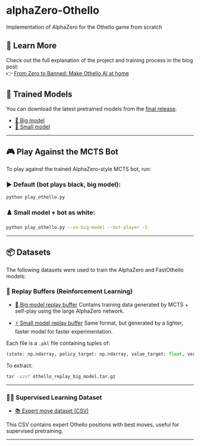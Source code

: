 # alphaZero-Othello
Implementation of AlphaZero for the Othello game from scratch

## 📖 Learn More

Check out the full explanation of the project and training process in the blog post:  
👉 [From Zero to Banned: Make Othello AI at home](https://afoninandrei.github.io/general/2025/05/30/othelloZero.html)

## 🧠 Trained Models

You can download the latest pretrained models from the [final release](https://github.com/AfoninAndrei/alphaZero-Othello/releases/tag/final).

- [🔗 Big model](https://github.com/AfoninAndrei/alphaZero-Othello/releases/download/final/othello_policy_RL_big.pt)
- [🔗 Small model](https://github.com/AfoninAndrei/alphaZero-Othello/releases/download/final/othello_policy_RL_small.pt)

---

## 🎮 Play Against the MCTS Bot

To play against the trained AlphaZero-style MCTS bot, run:

### ▶️ Default (bot plays black, big model):
```bash
python play_othello.py
```

### ♟️ Small model + bot as white:
```bash
python play_othello.py --no-big-model --bot-player -1
```

---

## 📦 Datasets

The following datasets were used to train the AlphaZero and FastOthello models:

### 🔁 Replay Buffers (Reinforcement Learning)

- [🎯 Big model replay buffer](https://github.com/AfoninAndrei/alphaZero-Othello/releases/download/final/othello_replay_big_model.tar.gz)
  Contains training data generated by MCTS + self-play using the large AlphaZero network.

- [⚡ Small model replay buffer](https://github.com/AfoninAndrei/alphaZero-Othello/releases/download/final/othello_replay_small_model.tar.gz)
  Same format, but generated by a lighter, faster model for faster experimentation.

Each file is a `.pkl` file containing tuples of:
```python
(state: np.ndarray, policy_target: np.ndarray, value_target: float, version: int)
```

To extract:
```bash
tar -xzvf othello_replay_big_model.tar.gz
```

---

### 🧑‍🏫 Supervised Learning Dataset

- [📚 Expert move dataset (CSV)](https://github.com/AfoninAndrei/alphaZero-Othello/releases/download/final/othello_dataset.csv)

This CSV contains expert Othello positions with best moves, useful for supervised pretraining.

---
